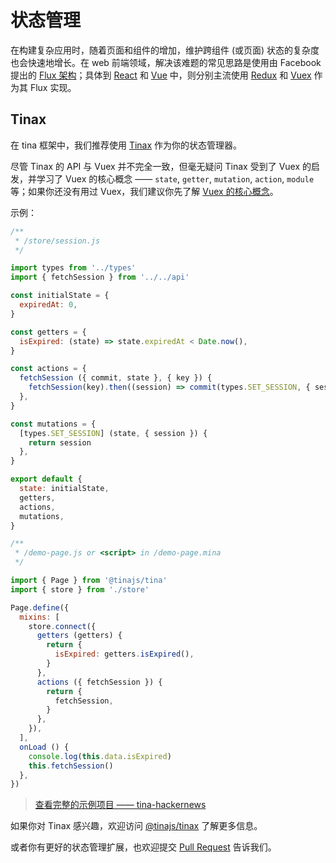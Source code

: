 # 状态管理

在构建复杂应用时，随着页面和组件的增加，维护跨组件 (或页面) 状态的复杂度也会快速地增长。在 web 前端领域，解决该难题的常见思路是使用由 Facebook 提出的 [Flux 架构](https://facebook.github.io/flux/)；具体到 [React](https://reactjs.org/) 和 [Vue](https://vuejs.org) 中，则分别主流使用 [Redux](https://redux.js.org/) 和 [Vuex](https://vuex.vuejs.org/) 作为其 Flux 实现。

## Tinax
在 tina 框架中，我们推荐使用 [Tinax](https://github.com/tinajs/tinax) 作为你的状态管理器。

尽管 Tinax 的 API 与 Vuex 并不完全一致，但毫无疑问 Tinax 受到了 Vuex 的启发，并学习了 Vuex 的核心概念 —— ``state``, ``getter``, ``mutation``, ``action``, ``module`` 等；如果你还没有用过 Vuex，我们建议你先了解 [Vuex 的核心概念](https://vuex.vuejs.org/zh-cn/core-concepts.html)。

示例：

```javascript
/**
 * /store/session.js
 */

import types from '../types'
import { fetchSession } from '../../api'

const initialState = {
  expiredAt: 0,
}

const getters = {
  isExpired: (state) => state.expiredAt < Date.now(),
}

const actions = {
  fetchSession ({ commit, state }, { key }) {
    fetchSession(key).then((session) => commit(types.SET_SESSION, { session }))
  },
}

const mutations = {
  [types.SET_SESSION] (state, { session }) {
    return session
  },
}

export default {
  state: initialState,
  getters,
  actions,
  mutations,
}
```

```javascript
/**
 * /demo-page.js or <script> in /demo-page.mina
 */

import { Page } from '@tinajs/tina'
import { store } from './store'

Page.define({
  mixins: [
    store.connect({
      getters (getters) {
        return {
          isExpired: getters.isExpired(),
        }
      },
      actions ({ fetchSession }) {
        return {
          fetchSession,
        }
      },
    }),
  ],
  onLoad () {
    console.log(this.data.isExpired)
    this.fetchSession()
  },
})
```

> [查看完整的示例项目 —— tina-hackernews](https://github.com/imyelo/tina-hackernews)

如果你对 Tinax 感兴趣，欢迎访问 [@tinajs/tinax](https://github.com/tinajs/tinax) 了解更多信息。

或者你有更好的状态管理扩展，也欢迎提交 [Pull Request](https://github.com/tinajs/tina/pulls) 告诉我们。
